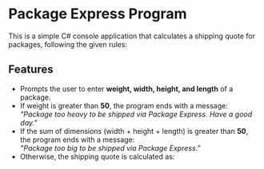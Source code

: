 # Package Express Program

This is a simple C# console application that calculates a shipping quote for packages, following the given rules:

## Features
- Prompts the user to enter **weight, width, height, and length** of a package.  
- If weight is greater than **50**, the program ends with a message:  
  *"Package too heavy to be shipped via Package Express. Have a good day."*  
- If the sum of dimensions (width + height + length) is greater than **50**, the program ends with a message:  
  *"Package too big to be shipped via Package Express."*  
- Otherwise, the shipping quote is calculated as:  

